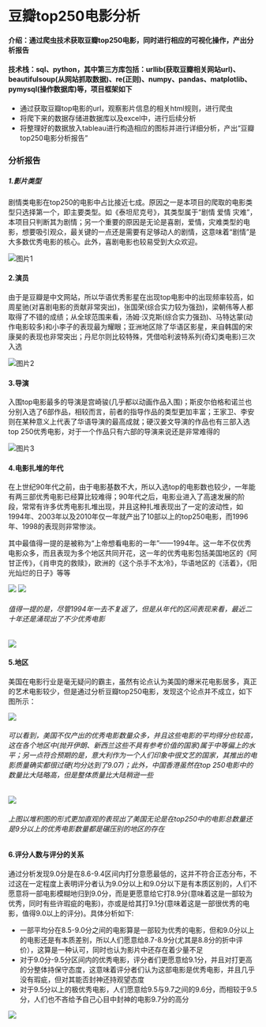 # 豆瓣top250电影分析
#### 介绍：通过爬虫技术获取豆瓣top250电影，同时进行相应的可视化操作，产出分析报告
#### 技术栈：sql、python，其中第三方库包括：urllib(获取豆瓣相关网站url)、beautifulsoup(从网站抓取数据)、re(正则)、numpy、pandas、matplotlib、pymysql(操作数据库)等，项目框架如下
- 通过获取豆瓣top电影的url，观察影片信息的相关html规则，进行爬虫
- 将爬下来的数据存储进数据库以及excel中，进行后续分析
- 将整理好的数据放入tableau进行构造相应的图标并进行详细分析，产出“豆瓣top250电影分析报告”

### 分析报告

##### 1.影片类型

剧情类电影在top250的电影中占比接近七成。原因之一是本项目的爬取的电影类型只选择第一个，即主要类型。如《泰坦尼克号》，其类型属于“剧情 爱情 灾难”，本项目只判断其为剧情；另一个重要的原因是无论是喜剧，爱情，灾难类型的电影，想要吸引观众，最关键的一点还是需要有足够动人的剧情，这意味着“剧情”是大多数优秀电影的核心。此外，喜剧电影也较易受到大众欢迎。

![图片1](./analyze_movie_top250/类型.jpg)

#### 2.演员
由于是豆瓣是中文网站，所以华语优秀影星在出现top电影中的出现频率较高，如周星驰(对喜剧电影的贡献非常突出)，张国荣(综合实力较为强劲)，梁朝伟等人都取得了不错的成绩；从全球范围来看，汤姆·汉克斯(综合实力强劲)、马特达蒙(动作电影较多)和小李子的表现最为耀眼；亚洲地区除了华语区影星，来自韩国的宋康昊的表现也非常突出；丹尼尔则比较特殊，凭借哈利波特系列(奇幻类电影)三次入选

![图片2](./analyze_movie_top250/%E6%BC%94%E5%91%98.jpg)


#### 3.导演
入围top电影最多的导演是宫崎骏(几乎都以动画作品入围)；斯皮尔伯格和诺兰也分别入选了6部作品，相较而言，前者的指导作品的类型更加丰富；王家卫、李安则在某种意义上代表了华语导演的最高成就；硬汉姜文导演的作品也有三部入选top 250优秀电影，对于一个作品只有六部的导演来说还是非常难得的

![图片3](./analyze_movie_top250/%E5%AF%BC%E6%BC%94.jpg)

#### 4.电影扎堆的年代
在上世纪90年代之前，由于电影基数不大，所以入选top的电影数也较少，一年能有两三部优秀电影已经算比较难得；90年代之后，电影业进入了高速发展的阶段，常常有许多优秀电影扎堆出现，并且这种扎堆表现出了一定的波动性，如1994年、2003年以及2010年仅一年就产出了10部以上的top250电影，而1996年、1998的表现则非常惨淡。

其中最值得一提的是被称为“上帝想看电影的一年”——1994年。这一年不仅优秀电影众多，而且表现为多个地区共同开花，这一年的优秀电影包括美国地区的《阿甘正传》，《肖申克的救赎》，欧洲的《这个杀手不太冷》，华语地区的《活着》，《阳光灿烂的日子》等等

![](./analyze_movie_top250/%E5%B9%B4%E4%BB%BD.jpg)
![](./analyze_movie_top250/%E5%B9%B4%E4%BB%BD2.jpg)

###### 值得一提的是，尽管1994年一去不复返了，但是从年代的区间表现来看，最近二十年还是涌现出了不少优秀电影

![](./analyze_movie_top250/%E5%B9%B4%E4%BB%A3%E5%8C%BA%E9%97%B4.jpg)

#### 5.地区
美国在电影行业是毫无疑问的霸主，虽然有论点认为美国的爆米花电影居多，真正的艺术电影较少，但是通过分析豆瓣top250电影，发现这个论点并不成立，如下图所示：

![](./analyze_movie_top250/地区平均得分.jpg)
###### 可以看到，美国不仅产出的优秀电影数量众多，并且这些电影的平均得分也较高，这在各个地区中(抛开伊朗、新西兰这些不具有参考价值的国家)属于中等偏上的水平；另一点符合预期的是，意大利作为一个人们印象中很文艺的国家，其推出的电影质量确实都很过硬(均分达到了9.07)；此外，中国香港虽然在top 250电影中的数量比大陆略高，但是整体质量比大陆稍逊一些
![](./analyze_movie_top250/%E5%9C%B0%E5%8C%BA.jpg)
###### 上图以堆积图的形式更加直观的表现出了美国无论是在top250中的电影总数量还是9分以上的优秀电影数量都是碾压别的地区的存在


#### 6.评分人数与评分的关系
通过分析发现9.0分是在8.6-9.4区间内打分意愿最低的，这并不符合正态分布，不过这在一定程度上表明评分者认为9.0分以上和9.0分以下是有本质区别的，人们不愿意将一部电影模糊地归到9.0分，而是更愿意给它打8.9分(意味着这是一部较为优秀，同时有些许瑕疵的电影)，亦或是给其打9.1分(意味着这是一部很优秀的电影，值得9.0以上的评分)。具体分析如下:
- 一部平均分在8.5-9.0分之间的电影算是一部较为优秀的电影，但和9.0分以上的电影还是有本质差别，所以人们愿意给8.7-8.9分(尤其是8.8分的折中评价），这算是一种认可，同时也认为影片中还存在着少量不足
- 对于9.0分-9.5分区间内的优秀电影，评分者们更愿意给9.1分，并且对打更高的分整体持保守态度，这意味着评分者们认为这部电影是优秀电影，并且几乎没有瑕疵，但对其能否封神还持观望态度
- 对于9.5分以上的极优秀电影，人们愿意给9.5与9.7之间的9.6分，而相较于9.5分，人们也不吝给予自己心目中封神的电影9.7分的高分

![](./analyze_movie_top250/%E8%AF%84%E5%88%86%E4%BA%BA%E6%95%B0%E4%B8%8E%E8%AF%84%E5%88%86.jpg)
